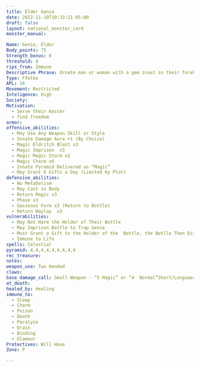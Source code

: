 ```yaml
---
title: Elder Genie 
date: 2022-11-10T10:33:21-05:00
draft: false
layout: national_monster_card
monster_manual: 

Name: Genie, Elder 
Body_points: 75
Strength_bonus: 6
threshold: 8
rips_from: Immune
Descriptive Phrase: Ornate man or woman with a gem inset in their forehead
Type: Ffolke
APL: 16
Movement: Restricted
Inteligence: High
Society: 
Motivation: 
  - Serve their master
  - find freedom
armor: 
offensive_abilities: 
  - May Use Any Weapon Skill or Style
  - Innate Damage Aura +1 (By Choice)
  - Magic Eldritch Blast x3
  - Magic Imprison  x3
  - Magic Magic Storm x2
  - Magic Charm x6
  - Innate Pyramid Delivered as “Magic”
  - May Grant 6 Gifts a Day (Limited by Plot)
defensive_abilities: 
  - No Metabolism
  - May Cast in Body
  - Return Magic x3
  - Phase x3
  - Gasseous Form x3 (Return to Bottle)
  - Return Waylay  x3
vulnerabilities: 
  - May Not Harm the Holder of Their Bottle
  - May Imprison Bottle to Trap Genie
  - Must Grant a Gift to the Holder of the  Bottle, the Botlle Then Disappears
  - Immune to Life
spells: Celestial
pyramid: 4,4,4,4,4,4,4,4,4
rec_treasure: 
notes: 
weapon_use: Two Handed
claws: 
base_damage_call: Small Weapon - “5 Magic” or “4  Normal”Short/Longsword - “6 Magic” or “5 Normal”Two Handed - “10 Magic” or “9  Normal”
at_death: 
healed_by: Healing
immune_to: 
  - Sleep
  - Charm
  - Poison
  - Death
  - Paralyze
  - Drain
  - Binding
  - Glamour
Protectives: Will Have
Zone: P

---
```




